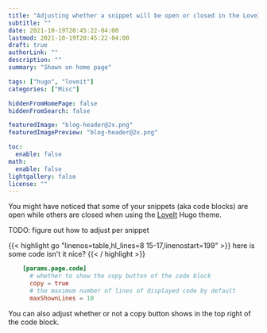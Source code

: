 ```yaml
---
title: "Adjusting whether a snippet will be open or closed in the LoveIt Hugo theme"
subtitle: ""
date: 2021-10-19T20:45:22-04:00
lastmod: 2021-10-19T20:45:22-04:00
draft: true
authorLink: ""
description: ""
summary: "Shown on home page"

tags: ["hugo", "loveit"]
categories: ["Misc"]

hiddenFromHomePage: false
hiddenFromSearch: false

featuredImage: "blog-header@2x.png"
featuredImagePreview: "blog-header@2x.png"

toc:
  enable: false
math:
  enable: false
lightgallery: false
license: ""
---
```


You might have noticed that some of your snippets (aka code blocks) are open while others are closed when using the [LoveIt](https://hugoloveit.com/) Hugo theme.

<!--more-->



TODO: figure out how to adjust per snippet


{{< highlight go "linenos=table,hl_lines=8 15-17,linenostart=199" >}}
here is
some code
isn't
it nice?
{{< / highlight >}}




```toml
    [params.page.code]
      # whether to show the copy button of the code block
      copy = true
      # the maximum number of lines of displayed code by default
      maxShownLines = 10
```
You can also adjust whether or not a copy button shows in the top right of the code block.
